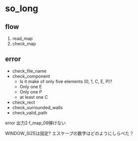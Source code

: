# so_long

## flow
1. read_map
1. check_map

## error
- check_file_name
- check_component
	- Is it make of only five elements (0, 1, C, E, P)?
	- Only one E
	- Only one P
	- at least one C
- check_rect
- check_surrounded_walls
- check_valid_path



error 出力2
f_map_09弾けない

WINDOW_SIZEは固定?
エスケープの数字はどのようにしらべた？
